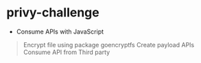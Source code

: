 # privy-challenge

- Consume APIs with JavaScript
> Encrypt file using package goencryptfs 
> Create payload APIs
> Consume API from Third party



